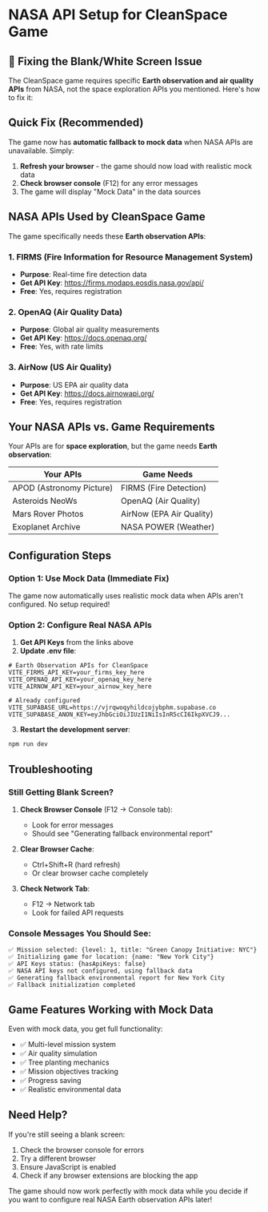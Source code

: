 # NASA API Setup for CleanSpace Game

## 🚨 Fixing the Blank/White Screen Issue

The CleanSpace game requires specific **Earth observation and air quality APIs** from NASA, not the space exploration APIs you mentioned. Here's how to fix it:

## Quick Fix (Recommended)

The game now has **automatic fallback to mock data** when NASA APIs are unavailable. Simply:

1. **Refresh your browser** - the game should now load with realistic mock data
2. **Check browser console** (F12) for any error messages
3. The game will display "Mock Data" in the data sources

## NASA APIs Used by CleanSpace Game

The game specifically needs these **Earth observation APIs**:

### 1. FIRMS (Fire Information for Resource Management System)

- **Purpose**: Real-time fire detection data
- **Get API Key**: https://firms.modaps.eosdis.nasa.gov/api/
- **Free**: Yes, requires registration

### 2. OpenAQ (Air Quality Data)

- **Purpose**: Global air quality measurements
- **Get API Key**: https://docs.openaq.org/
- **Free**: Yes, with rate limits

### 3. AirNow (US Air Quality)

- **Purpose**: US EPA air quality data
- **Get API Key**: https://docs.airnowapi.org/
- **Free**: Yes, requires registration

## Your NASA APIs vs. Game Requirements

Your APIs are for **space exploration**, but the game needs **Earth observation**:

| Your APIs                | Game Needs               |
| ------------------------ | ------------------------ |
| APOD (Astronomy Picture) | FIRMS (Fire Detection)   |
| Asteroids NeoWs          | OpenAQ (Air Quality)     |
| Mars Rover Photos        | AirNow (EPA Air Quality) |
| Exoplanet Archive        | NASA POWER (Weather)     |

## Configuration Steps

### Option 1: Use Mock Data (Immediate Fix)

The game now automatically uses realistic mock data when APIs aren't configured. No setup required!

### Option 2: Configure Real NASA APIs

1. **Get API Keys** from the links above
2. **Update .env file**:

```env
# Earth Observation APIs for CleanSpace
VITE_FIRMS_API_KEY=your_firms_key_here
VITE_OPENAQ_API_KEY=your_openaq_key_here
VITE_AIRNOW_API_KEY=your_airnow_key_here

# Already configured
VITE_SUPABASE_URL=https://vjrqwoqyhildcojybphm.supabase.co
VITE_SUPABASE_ANON_KEY=eyJhbGciOiJIUzI1NiIsInR5cCI6IkpXVCJ9...
```

3. **Restart the development server**:

```bash
npm run dev
```

## Troubleshooting

### Still Getting Blank Screen?

1. **Check Browser Console** (F12 → Console tab):

   - Look for error messages
   - Should see "Generating fallback environmental report"

2. **Clear Browser Cache**:

   - Ctrl+Shift+R (hard refresh)
   - Or clear browser cache completely

3. **Check Network Tab**:
   - F12 → Network tab
   - Look for failed API requests

### Console Messages You Should See:

```
✅ Mission selected: {level: 1, title: "Green Canopy Initiative: NYC"}
✅ Initializing game for location: {name: "New York City"}
✅ API Keys status: {hasApiKeys: false}
✅ NASA API keys not configured, using fallback data
✅ Generating fallback environmental report for New York City
✅ Fallback initialization completed
```

## Game Features Working with Mock Data

Even with mock data, you get full functionality:

- ✅ Multi-level mission system
- ✅ Air quality simulation
- ✅ Tree planting mechanics
- ✅ Mission objectives tracking
- ✅ Progress saving
- ✅ Realistic environmental data

## Need Help?

If you're still seeing a blank screen:

1. Check the browser console for errors
2. Try a different browser
3. Ensure JavaScript is enabled
4. Check if any browser extensions are blocking the app

The game should now work perfectly with mock data while you decide if you want to configure real NASA Earth observation APIs later!
